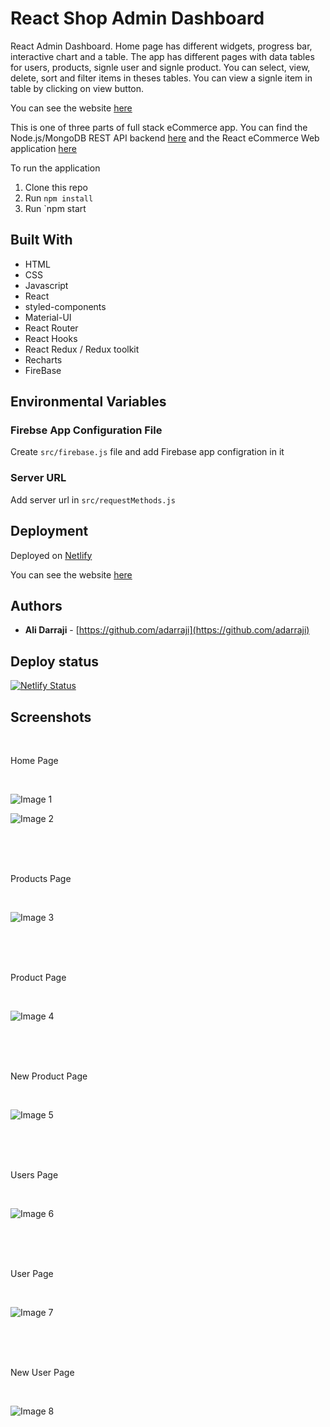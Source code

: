 # React Shop Admin Dashboard

React Admin Dashboard. Home page has different widgets, progress bar, interactive chart and a table. The app has different pages with data tables for users, products, signle user and signle product. You can select, view, delete, sort and filter items in theses tables. You can view a signle item in table by clicking on view button.

You can see the website [here](https://react-shop-admin.netlify.app//)

This is one of three parts of full stack eCommerce app. You can find the Node.js/MongoDB REST API backend [here](https://github.com/adarraji/node-shop-api) and the React eCommerce Web application [here](https://github.com/adarraji/react-shop)

To run the application

1. Clone this repo
2. Run `npm install`
3. Run `npm start


## Built With

* HTML
* CSS
* Javascript
* React
* styled-components
* Material-UI
* React Router
* React Hooks
* React Redux / Redux toolkit
* Recharts
* FireBase


## Environmental Variables

### Firebse App Configuration File

Create `src/firebase.js` file and add Firebase app configration in it

### Server URL

Add server url in  `src/requestMethods.js`


## Deployment

Deployed on [Netlify](https://netlify.com)

You can see the website [here](https://react-shop-admin.netlify.app//)


## Authors

- **Ali Darraji** - [https://github.com/adarraji](https://github.com/adarraji)


## Deploy status

[![Netlify Status](https://api.netlify.com/api/v1/badges/a534cabc-a471-4edd-8af6-70130f701893/deploy-status)](https://app.netlify.com/sites/react-shop-admin/deploys)


## Screenshots
<br />

Home Page

<br />

![Image 1](./images/image-011.png)
<br />

![Image 2](./images/image-022.png)

<br />
<br />

<br />

Products Page

<br />

![Image 3](./images/products.png)

<br />
<br />

<br />

Product Page

<br />

![Image 4](./images/product.png)

<br />
<br />

<br />

New Product Page

<br />

![Image 5](./images/productnew.png)

<br />
<br />

<br />

Users Page

<br />

![Image 6](./images/users.png)

<br />
<br />

<br />

User Page

<br />

![Image 7](./images/user.png)

<br />
<br />

<br />

New User Page

<br />

![Image 8](./images/usernew.png)

<br />
<br />

<br />




